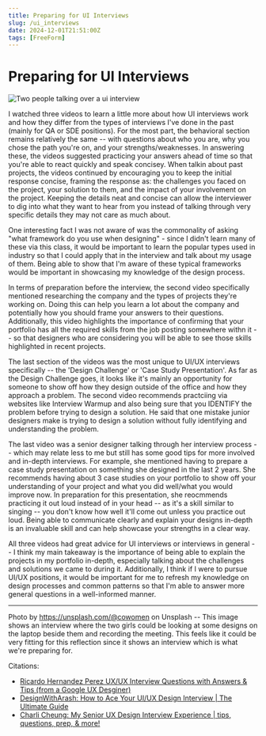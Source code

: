```yaml
---
title: Preparing for UI Interviews
slug: /ui_interviews
date: 2024-12-01T21:51:00Z
tags: [FreeForm]
---
```


# Preparing for UI Interviews

![Two people talking over a ui interview](https://images.unsplash.com/photo-1554200876-980213841c94?q=80&w=2070&auto=format&fit=crop&ixlib=rb-4.0.3&ixid=M3wxMjA3fDB8MHxwaG90by1wYWdlfHx8fGVufDB8fHx8fA%3D%3D "UI interview")

I watched three videos to learn a little more about how UI interviews work and how they differ from the types of interviews I've done in the past (mainly for QA or SDE positions). For the most part, the behavioral section remains relatively the same -- with questions about who you are, why you chose the path you're on, and your strengths/weaknesses. In answering these, the videos suggested practicing your answers ahead of time so that you're able to react quickly and speak concisey. When talkin about past projects, the videos continued by encouraging you to keep the initial response concise, framing the response as: the challenges you faced on the project, your solution to them, and the impact of your involvement on the project. Keeping the details neat and concise can allow the interviewer to dig into what they want to hear from you instead of talking through very specific details they may not care as much about. 

One interesting fact I was not aware of was the commonality of asking "what framework do you use when designing" - since I didn't learn many of these via this class, it would be important to learn the popular types used in industry so that I could apply that in the interview and talk about my usage of them. Being able to show that I'm aware of these typical frameworks would be important in showcasing my knowledge of the design process. 

In terms of preparation before the interview, the second video specifically mentioned researching the company and the types of projects they're working on. Doing this can help you learn a lot about the company and potentially how you should frame your answers to their questions. Additionally, this video highlights the importance of confirming that your portfolio has all the required skills from the job posting somewhere withn it -- so that designers who are considering you will be able to see those skills highlighted in recent projects. 

The last section of the videos was the most unique to UI/UX interviews specifically -- the 'Design Challenge' or 'Case Study Presentation'. As far as the Design Challenge goes, it looks like it's mainly an opportunity for someone to show off how they design outside of the office and how they approach a problem. The second video recommends practciing via websites like Interview Warmup and also being sure that you IDENTIFY the problem before trying to design a solution. He said that one mistake junior designers make is trying to design a solution without fully identifying and understanding the problem. 

The last video was a senior designer talking through her interview process -- which may relate less to me but still has some good tips for more involved and in-depth interviews. For example, she mentioned having to prepare a case study presentation on something she designed in the last 2 years. She recommends having about 3 case studies on your portfolio to show off your understanding of your project and what you did well/what you would improve now. In preparation for this presentation, she reocmmends practicing it out loud instead of in your head -- as it's a skill similar to singing -- you don't know how well it'll come out unless you practice out loud. Being able to communicate clearly and explain your designs in-depth is an invaluable skill and can help showcase your strengths in a clear way. 

All three videos had great advice for UI interviews or interviews in general -- I think my main takeaway is the importance of being able to explain the projects in my portfolio in-depth, especially talking about the challenges and solutions we came to during it. Additionally, I think if I were to pursue UI/UX positions, it would be important for me to refresh my knowledge on design processes and common patterns so that I'm able to answer more general questions in a well-informed manner.

---

Photo by https://unsplash.com/@cowomen on Unsplash -- This image shows an interview where the two girls could be looking at some designs on the laptop beside them and recording the meeting. This feels like it could be very fitting for this reflection since it shows an interview which is what we're preparing for.

Citations: 
- [Ricardo Hernandez Perez UX/UX Interview Questions with Answers & Tips (from a Google UX Desginer)](https://www.youtube.com/watch?v=j07li1MUIa4)
- [DesignWithArash: How to Ace Your UI/UX Design Interview | The Ultimate Guide](https://www.youtube.com/watch?v=ZtN3yHIWuRY)
- [Charli Cheung: My Senior UX Design Interview Experience | tips, questions, prep, & more!](https://www.youtube.com/watch?v=5bT0-vZ9Hj4)